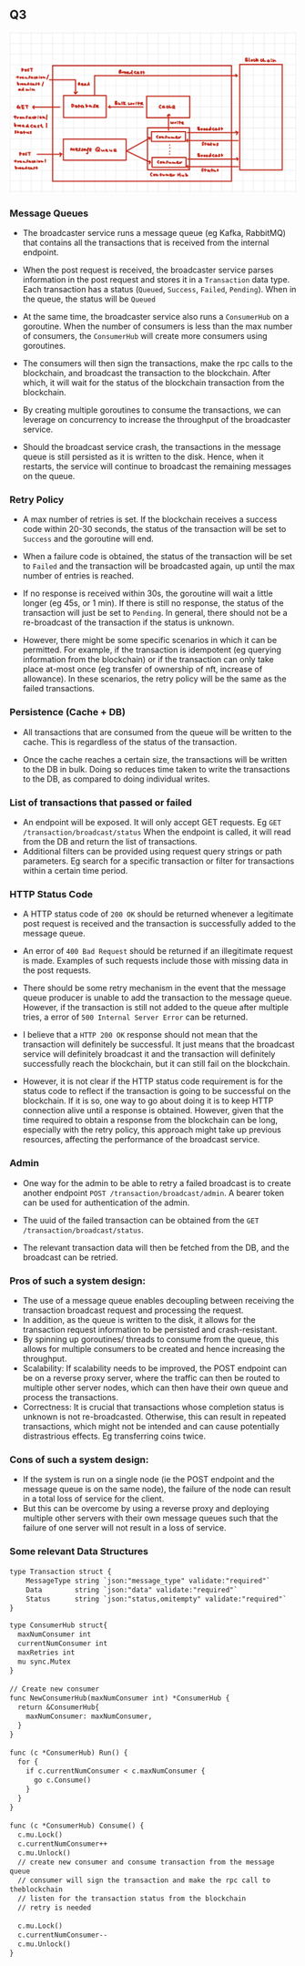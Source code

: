 ## Q3

![Alt text](./diagram.png)

### Message Queues

- The broadcaster service runs a message queue (eg Kafka, RabbitMQ) that contains all the transactions that is received from the internal endpoint. 

- When the post request is received, the broadcaster service parses information in the post request and stores it in a `Transaction` data type. Each transaction has a status (`Queued`, `Success`, `Failed`, `Pending`). When in the queue, the status will be `Queued`

- At the same time, the broadcaster service also runs a `ConsumerHub` on a goroutine. When the number of consumers is less than the max number of consumers, the `ConsumerHub` will create more consumers using goroutines.

- The consumers will then sign the transactions, make the rpc calls to the blockchain, and broadcast the transaction to the blockchain. After which, it will wait for the status of the blockchain transaction from the blockchain.

- By creating multiple goroutines to consume the transactions, we can leverage on concurrency to increase the throughput of the broadcaster service.

- Should the broadcast service crash, the transactions in the message queue is still persisted as it is written to the disk. Hence, when it restarts, the service will continue to broadcast the remaining messages on the queue.

### Retry Policy

- A max number of retries is set. If the blockchain receives a success code within 20-30 seconds, the status of the transaction will be set to `Success` and the goroutine will end. 

- When a failure code is obtained, the status of the transaction will be set to `Failed` and the transaction will be broadcasted again, up until the max number of entries is reached. 

- If no response is received within 30s, the goroutine will wait a little longer (eg 45s, or 1 min). If there is still no response, the status of the transaction will just be set to  `Pending`. In general, there should not be a re-broadcast of the transaction if the status is unknown. 

- However, there might be some specific scenarios in which it can be permitted. For example, if the transaction is idempotent (eg querying information from the blockchain) or if the transaction can only take place at-most once (eg transfer of ownership of nft, increase of allowance). In these scenarios, the retry policy will be the same as the failed transactions.

### Persistence (Cache + DB)

- All transactions that are consumed from the queue will be written to the cache. This is regardless of the status of the transaction.

- Once the cache reaches a certain size, the transactions will be written to the DB in bulk. Doing so reduces time taken to write the transactions to the DB, as compared to doing individual writes.

### List of transactions that passed or failed

- An endpoint will be exposed. It will only accept GET requests. Eg `GET /transaction/broadcast/status` When the endpoint is called, it will read from the DB and return the list of transactions. 
- Additional filters can be provided using request query strings or path parameters. Eg search for a specific transaction or filter for transactions within a certain time period.

### HTTP Status Code

- A HTTP status code of `200 OK` should be returned whenever a legitimate post request is received and the transaction is successfully added to the message queue.

- An error of `400 Bad Request` should be returned if an illegitimate request is made. Examples of such requests include those with missing data in the post requests. 

- There should be some retry mechanism in the event that the message queue producer is unable to add the transaction to the message queue. However, if the transaction is still not added to the queue after multiple tries, a error of `500 Internal Server Error` can be returned.

- I believe that a `HTTP 200 OK` response should not mean that the transaction will definitely be successful. It just means that the broadcast service will definitely broadcast it and the transaction will definitely successfully reach the blockchain, but it can still fail on the blockchain.

- However, it is not clear if the HTTP status code requirement is for the status code to reflect if the transaction is going to be successful on the blockchain. If it is so, one way to go about doing it is to keep HTTP connection alive until a response is obtained. However, given that the time required to obtain a response from the blockchain can be long, especially with the retry policy, this approach might take up previous resources, affecting the performance of the broadcast service.


### Admin

- One way for the admin to be able to retry a failed broadcast is to create another endpoint `POST /transaction/broadcast/admin`. A bearer token can be used for authentication of the admin. 

- The uuid of the failed transaction can be obtained from the `GET /transaction/broadcast/status`. 

- The relevant transaction data will then be fetched from the DB, and the broadcast can be retried.

### Pros of such a system design:
- The use of a message queue enables decoupling between receiving the transaction broadcast request and processing the request.
- In addition, as the queue is written to the disk, it allows for the transaction request information to be persisted and crash-resistant.
- By spinning up goroutines/ threads to consume from the queue, this allows for multiple consumers to be created and hence increasing the throughput.
- Scalability: If scalability needs to be improved, the POST endpoint can be on a reverse proxy server, where the traffic can then be routed to multiple other server nodes, which can then have their own queue and process the transactions.
- Correctness: It is crucial that transactions whose completion status is unknown is not re-broadcasted. Otherwise, this can result in repeated transactions, which might not be intended and can cause potentially distrastrious effects. Eg transferring coins twice.

### Cons of such a system design:
- If the system is run on a single node (ie the POST endpoint and the message queue is on the same node), the failure of the node can result in a total loss of service for the client.
- But this can be overcome by using a reverse proxy and deploying multiple other servers with their own message queues such that the failure of one server will not result in a loss of service. 


### Some relevant Data Structures
```
type Transaction struct {
    MessageType string `json:"message_type" validate:"required"`
    Data        string `json:"data" validate:"required"`
    Status      string `json:"status,omitempty" validate:"required"`
}
```

```
type ConsumerHub struct{
  maxNumConsumer int
  currentNumConsumer int
  maxRetries int
  mu sync.Mutex
}

// Create new consumer
func NewConsumerHub(maxNumConsumer int) *ConsumerHub {
  return &ConsumerHub{
    maxNumConsumer: maxNumConsumer,
  }
}

func (c *ConsumerHub) Run() {
  for {
    if c.currentNumConsumer < c.maxNumConsumer {
      go c.Consume()
    }
  }
}

func (c *ConsumerHub) Consume() {
  c.mu.Lock()
  c.currentNumConsumer++
  c.mu.Unlock()
  // create new consumer and consume transaction from the message queue
  // consumer will sign the transaction and make the rpc call to theblockchain
  // listen for the transaction status from the blockchain
  // retry is needed

  c.mu.Lock()
  c.currentNumConsumer--
  c.mu.Unlock()
}
```
